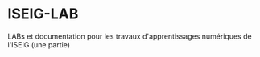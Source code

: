 # ISEIG-LAB
LABs et documentation pour les travaux d'apprentissages numériques de l'ISEIG (une partie)
